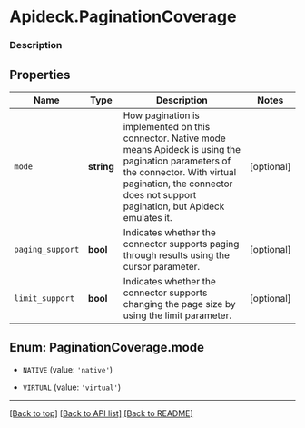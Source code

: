 # Apideck.PaginationCoverage

### Description

## Properties
Name | Type | Description | Notes
------------ | ------------- | ------------- | -------------
`mode` | **string** | How pagination is implemented on this connector. Native mode means Apideck is using the pagination parameters of the connector. With virtual pagination, the connector does not support pagination, but Apideck emulates it. | [optional] 
`paging_support` | **bool** | Indicates whether the connector supports paging through results using the cursor parameter. | [optional] 
`limit_support` | **bool** | Indicates whether the connector supports changing the page size by using the limit parameter. | [optional] 





<a name="MODE"></a>
## Enum: PaginationCoverage.mode


* `NATIVE` (value: `'native'`)

* `VIRTUAL` (value: `'virtual'`)




---

[[Back to top]](#) [[Back to API list]](../../../../README.md#documentation-for-api-endpoints) [[Back to README]](../../../../README.md)



